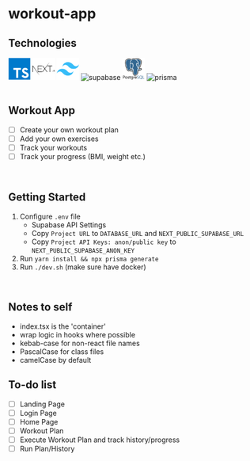 # workout-app

## Technologies

<div>
  <img alt="typescript" width="45px" src="https://raw.githubusercontent.com/devicons/devicon/master/icons/typescript/typescript-original.svg">
  <img alt="next.js" width="45px" src="https://raw.githubusercontent.com/devicons/devicon/master/icons/nextjs/nextjs-original-wordmark.svg">
  <img alt="tailwindcss" width="45px" src="https://raw.githubusercontent.com/devicons/devicon/master/icons/tailwindcss/tailwindcss-plain.svg">
  <img alt="supabase" width="75px" src="https://supabase.com/_next/image?url=%2F_next%2Fstatic%2Fmedia%2Flogo-preview.50e72501.jpg&w=1920&q=75">
  <img alt="postgres" width="45px" src="https://raw.githubusercontent.com/devicons/devicon/master/icons/postgresql/postgresql-original-wordmark.svg">
  <img alt="prisma" width="60" src="https://logowik.com/content/uploads/images/prisma2244.jpg">
</div>

<br />

## Workout App

- [ ] Create your own workout plan
- [ ] Add your own exercises
- [ ] Track your workouts
- [ ] Track your progress (BMI, weight etc.)

<br />

## Getting Started

1. Configure `.env` file
   - Supabase API Settings
   - Copy `Project URL` to `DATABASE_URL` and `NEXT_PUBLIC_SUPABASE_URL`
   - Copy `Project API Keys: anon/public key` to `NEXT_PUBLIC_SUPABASE_ANON_KEY`
2. Run `yarn install && npx prisma generate`
3. Run `./dev.sh` (make sure have docker)

<br />

## Notes to self

- index.tsx is the 'container'
- wrap logic in hooks where possible
- kebab-case for non-react file names
- PascalCase for class files
- camelCase by default

## To-do list

- [ ] Landing Page
- [ ] Login Page
- [ ] Home Page
- [ ] Workout Plan
- [ ] Execute Workout Plan and track history/progress
- [ ] Run Plan/History
